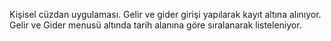 Kişisel cüzdan uygulaması.
Gelir ve gider girişi yapılarak kayıt altına alınıyor.
Gelir ve Gider menusü altında tarih alanına göre sıralanarak listeleniyor.
